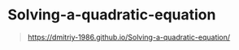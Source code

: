 # Solving-a-quadratic-equation
> <a href="Решение квадратного уравнения:">
> https://dmitriy-1986.github.io/Solving-a-quadratic-equation/</a>
